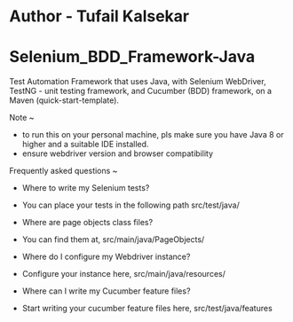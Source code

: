 # Author - Tufail Kalsekar
# Selenium_BDD_Framework-Java
Test Automation Framework that uses Java, with Selenium WebDriver, TestNG - unit testing framework, and Cucumber (BDD) framework, on a Maven (quick-start-template).

Note ~
- to run this on your personal machine, pls make sure you have Java 8 or higher and a suitable IDE installed.
- ensure webdriver version and browser compatibility

Frequently asked questions ~
- Where to write my Selenium tests?
- You can place your tests in the following path src/test/java/

- Where are page objects class files?
- You can find them at, src/main/java/PageObjects/

- Where do I configure my Webdriver instance?
- Configure your instance here, src/main/java/resources/

- Where can I write my Cucumber feature files?
- Start writing your cucumber feature files here, src/test/java/features

